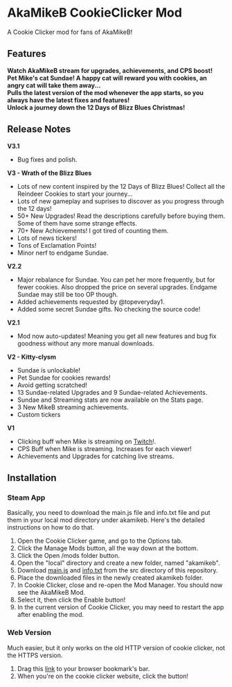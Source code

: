 # AkaMikeB CookieClicker Mod
A Cookie Clicker mod for fans of AkaMikeB!

## Features
<b>Watch AkaMikeB stream for upgrades, achievements, and CPS boost!<br />
Pet Mike's cat Sundae! A happy cat will reward you with cookies, an angry cat will take them away...<br />
Pulls the latest version of the mod whenever the app starts, so you always have the latest fixes and features!<br />
Unlock a journey down the 12 Days of Blizz Blues Christmas!</b>

## Release Notes
<b>V3.1</b>
* Bug fixes and polish.

<b>V3 - Wrath of the Blizz Blues</b>
* Lots of new content inspired by the 12 Days of Blizz Blues! Collect all the Reindeer Cookies to start your journey...
* Lots of new gameplay and suprises to discover as you progress through the 12 days!
* 50+ New Upgrades! Read the descriptions carefully before buying them. Some of them have some strange effects.
* 70+ New Achievements! I got tired of counting them.
* Lots of news tickers!
* Tons of Exclamation Points!
* Minor nerf to endgame Sundae.

<b>V2.2</b>
* Major rebalance for Sundae. You can pet her more frequently, but for fewer cookies. Also dropped the price on several upgrades. Endgame Sundae may still be too OP though.
* Added achievements requested by @topeveryday1.
* Added some secret Sundae gifts. No checking the source code!

<b>V2.1</b>
* Mod now auto-updates! Meaning you get all new features and bug fix goodness without any more manual downloads.

<b>V2 - Kitty-clysm</b>
* Sundae is unlockable!
* Pet Sundae for cookies rewards!
* Avoid getting scratched!
* 13 Sundae-related Upgrades and 9 Sundae-related Achievements.
* Sundae and Streaming stats are now available on the Stats page.
* 3 New MikeB streaming achievements.
* Custom tickers

<b>V1</b>
* Clicking buff when Mike is streaming on <a href="https://www.twitch.tv/akamikeb">Twitch</a>!.
* CPS Buff when Mike is streaming. Increases for each viewer!
* Achievements and Upgrades for catching live streams.

## Installation
### Steam App
Basically, you need to download the main.js file and info.txt file and put them in your local mod directory under akamikeb. Here's the detailed instructions on how to do that.
1. Open the Cookie Clicker game, and go to the Options tab.
2. Click the Manage Mods button, all the way down at the bottom.
3. Click the Open /mods folder button.
4. Open the "local" directory and create a new folder, named "akamikeb".
5. Download <a href="/akamikebccmod/src/main.js">main.js</a> and <a href="/akamikebccmod/src/info.txt">info.txt</a> from the src directory of this repository.
6. Place the downloaded files in the newly created akamikeb folder.
7. In Cookie Clicker, close and re-open the Mod Manager. You should now see the AkaMikeB Mod.
8. Select it, then click the Enable button!
9. In the current version of Cookie Clicker, you may need to restart the app after enabling the mod.

### Web Version
Much easier, but it only works on the old HTTP version of cookie clicker, not the HTTPS version.
1. Drag this <a href="javascript: Game.LoadMod('https://machinex7.github.io/akamikebccmod/src/main.js');">link</a> to your browser bookmark's bar.
2. When you're on the cookie clicker website, click the button!
